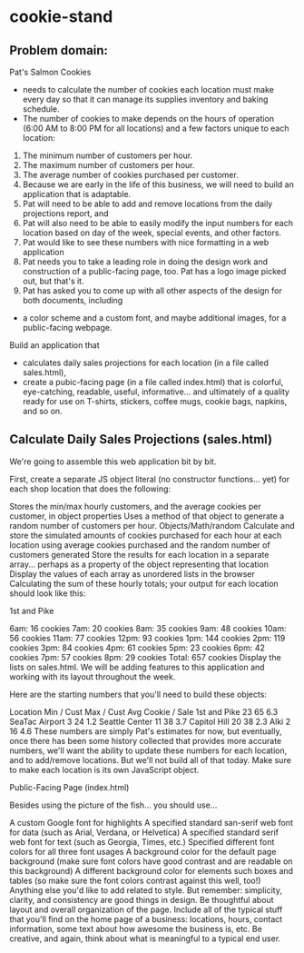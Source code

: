 # cookie-stand

## Problem domain:

Pat's Salmon Cookies
- needs to calculate the number of cookies each location must make every day so that it can manage its supplies inventory and baking schedule.
- The number of cookies to make depends on the hours of operation (6:00 AM to 8:00 PM for all locations) and a few factors unique to each location:

1. The minimum number of customers per hour.
2. The maximum number of customers per hour.
3. The average number of cookies purchased per customer.
4. Because we are early in the life of this business, we will need to build an application that is adaptable.
5. Pat will need to be able to add and remove locations from the daily projections report, and
6. Pat will also need to be able to easily modify the input numbers for each location based on day of the week, special events, and other factors.
7. Pat would like to see these numbers with nice formatting in a web application
8. Pat needs you to take a leading role in doing the design work and construction of a public-facing page, too. Pat has a logo image picked out, but that's it.
9. Pat has asked you to come up with all other aspects of the design for both documents, including
- a color scheme and a custom font, and maybe additional images, for a public-facing webpage.

Build an application that
- calculates daily sales projections for each location (in a file called sales.html),
- create a pubic-facing page (in a file called index.html) that is colorful, eye-catching, readable, useful, informative... and ultimately of a quality ready for use on T-shirts, stickers, coffee mugs, cookie bags, napkins, and so on.


## Calculate Daily Sales Projections (sales.html)

We're going to assemble this web application bit by bit.

First, create a separate JS object literal (no constructor functions... yet) for each shop location that does the following:

Stores the min/max hourly customers, and the average cookies per customer, in object properties
Uses a method of that object to generate a random number of customers per hour. Objects/Math/random
Calculate and store the simulated amounts of cookies purchased for each hour at each location using average cookies purchased and the random number of customers generated
Store the results for each location in a separate array... perhaps as a property of the object representing that location
Display the values of each array as unordered lists in the browser
Calculating the sum of these hourly totals; your output for each location should look like this:

1st and Pike

6am: 16 cookies
7am: 20 cookies
8am: 35 cookies
9am: 48 cookies
10am: 56 cookies
11am: 77 cookies
12pm: 93 cookies
1pm: 144 cookies
2pm: 119 cookies
3pm: 84 cookies
4pm: 61 cookies
5pm: 23 cookies
6pm: 42 cookies
7pm: 57 cookies
8pm: 29 cookies
Total: 657 cookies
Display the lists on sales.html. We will be adding features to this application and working with its layout throughout the week.

Here are the starting numbers that you'll need to build these objects:

Location	Min / Cust	Max / Cust	Avg Cookie / Sale
1st and Pike	23	65	6.3
SeaTac Airport	3	24	1.2
Seattle Center	11	38	3.7
Capitol Hill	20	38	2.3
Alki	2	16	4.6
These numbers are simply Pat's estimates for now, but eventually, once there has been some history collected that provides more accurate numbers, we'll want the ability to update these numbers for each location, and to add/remove locations. But we'll not build all of that today. Make sure to make each location is its own JavaScript object.

Public-Facing Page (index.html)

Besides using the picture of the fish... you should use...

A custom Google font for highlights
A specified standard san-serif web font for data (such as Arial, Verdana, or Helvetica)
A specified standard serif web font for text (such as Georgia, Times, etc.)
Specified different font colors for all three font usages
A background color for the default page background (make sure font colors have good contrast and are readable on this background)
A different background color for elements such boxes and tables (so make sure the font colors contrast against this well, too!)
Anything else you'd like to add related to style. But remember: simplicity, clarity, and consistency are good things in design.
Be thoughtful about layout and overall organization of the page.
Include all of the typical stuff that you'll find on the home page of a business: locations, hours, contact information, some text about how awesome the business is, etc. Be creative, and again, think about what is meaningful to a typical end user.
